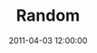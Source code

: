 ---
layout: playlist
title: "Random"
date: 2011-04-03 12:00:00
enclosures:
  mp3: 2011-04-03-random.mp3
  m4a: 2011-04-03-random.m4a
tracks:
  - { name: 'Vagabound', artist: 'Wolfmother' }
  - { name: 'Use It', artist: 'The New Pornographers' }
  - { name: 'Fuck Was I Thinking', artist: 'Jenny Ownen Youngs' }
  - { name: 'Straight Up The Dail', artist: 'Hooded Fang' }
  - { name: 'Stuck for the Summer', artist: 'Two Hours Traffic' }
  - { name: 'Cousins', artist: 'Vampire Weekend' }
  - { name: "I'll Belive in Anything", artist: 'Wolf Parade' }
  - { name: 'Will Do', artist: 'TV On the Radio' }
  - { name: 'A Great Stage', artist: 'Will Currie & The Country French' }
  - { name: "Here's Your Future", artist: 'The Thermals' }
  - { name: '21 @ 12', artist: 'Hot Hot Heat' }
---